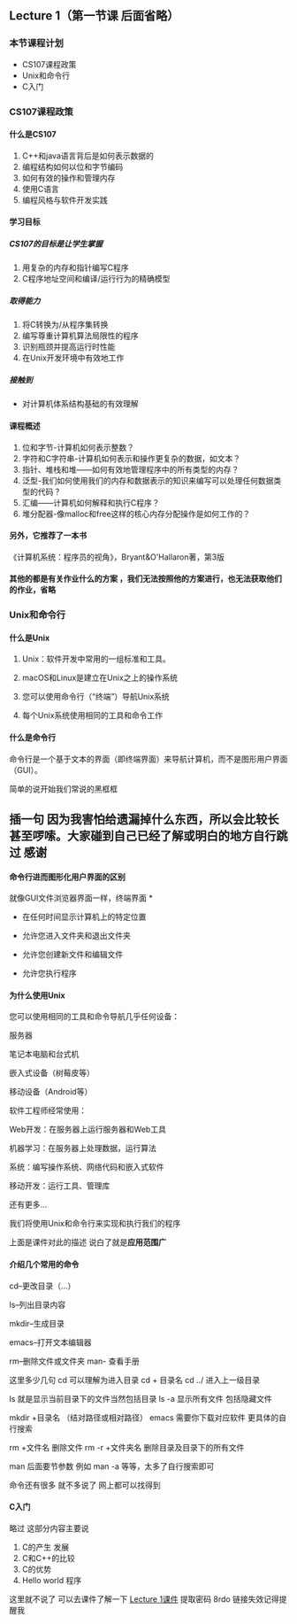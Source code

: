 ## Lecture 1（第一节课 后面省略）
### 本节课程计划
* CS107课程政策
* Unix和命令行
* C入门

### CS107课程政策
####  什么是CS107
1. C++和java语言背后是如何表示数据的
2. 编程结构如何以位和字节编码
3. 如何有效的操作和管理内存
4. 使用C语言
5. 编程风格与软件开发实践

#### 学习目标
##### CS107的目标是让学生掌握
1. 用复杂的内存和指针编写C程序
2. C程序地址空间和编译/运行行为的精确模型

##### 取得能力

1. 将C转换为/从程序集转换
2. 编写尊重计算机算法局限性的程序
3. 识别瓶颈并提高运行时性能
4. 在Unix开发环境中有效地工作

##### 接触到
* 对计算机体系结构基础的有效理解
#### 课程概述
1. 位和字节-计算机如何表示整数？
2. 字符和C字符串-计算机如何表示和操作更复杂的数据，如文本？
3. 指针、堆栈和堆——如何有效地管理程序中的所有类型的内存？
4. 泛型-我们如何使用我们的内存和数据表示的知识来编写可以处理任何数据类型的代码？ 
5. 汇编——计算机如何解释和执行C程序？ 
6. 堆分配器-像malloc和free这样的核心内存分配操作是如何工作的？

#### 另外，它推荐了一本书
《计算机系统：程序员的视角》，Bryant&O'Hallaron著，第3版

#### 其他的都是有关作业什么的方案  ，我们无法按照他的方案进行，也无法获取他们的作业，省略

### Unix和命令行

#### 什么是Unix

1. Unix：软件开发中常用的一组标准和工具。

2. macOS和Linux是建立在Unix之上的操作系统

3. 您可以使用命令行（“终端”）导航Unix系统

4. 每个Unix系统使用相同的工具和命令工作

#### 什么是命令行
命令行是一个基于文本的界面（即终端界面）来导航计算机，而不是图形用户界面（GUI）。

简单的说开始我们常说的黑框框

## 插一句   因为我害怕给遗漏掉什么东西，所以会比较长甚至啰嗦。大家碰到自己已经了解或明白的地方自行跳过 感谢

#### 命令行进而图形化用户界面的区别
就像GUI文件浏览器界面一样，终端界面
* 
* 在任何时间显示计算机上的特定位置
* 允许您进入文件夹和退出文件夹

* 允许您创建新文件和编辑文件

* 允许您执行程序


#### 为什么使用Unix

您可以使用相同的工具和命令导航几乎任何设备：

服务器

笔记本电脑和台式机

嵌入式设备（树莓皮等）

移动设备（Android等）

软件工程师经常使用：

Web开发：在服务器上运行服务器和Web工具

机器学习：在服务器上处理数据，运行算法

系统：编写操作系统、网络代码和嵌入式软件

移动开发：运行工具、管理库

还有更多…

我们将使用Unix和命令行来实现和执行我们的程序

上面是课件对此的描述   说白了就是**应用范围广**

#### 介绍几个常用的命令
cd–更改目录（…）

ls–列出目录内容

mkdir–生成目录

emacs–打开文本编辑器

rm–删除文件或文件夹
man- 查看手册

这里多少几句
cd  可以理解为进入目录
cd + 目录名
cd  ../   进入上一级目录

ls  就是显示当前目录下的文件当然包括目录
ls -a  显示所有文件   包括隐藏文件

mkdir +目录名 （结对路径或相对路径）
emacs   需要你下载对应软件 更具体的自行搜索

rm +文件名   删除文件
rm -r +文件夹名   删除目录及目录下的所有文件

man 后面要节参数   例如 man -a  等等，太多了自行搜索即可

命令还有很多    就不多说了 网上都可以找得到


#### C入门

略过   这部分内容主要说
1. C的产生 发展
2. C和C++的比较
3. C的优势
4. Hello world 程序

这里就不说了   可以去课件了解一下
[Lecture 1课件](https://pan.baidu.com/s/1XNkvSxvPYaJ-zMt972NP9g)
提取密码    8rdo
链接失效记得提醒我

